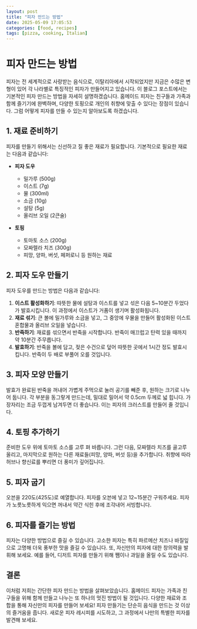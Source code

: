 ```yaml
---
layout: post
title: "피자 만드는 방법"
date: 2025-05-09 17:05:53
categories: [food, recipes]
tags: [pizza, cooking, Italian]
---
```


# 피자 만드는 방법

피자는 전 세계적으로 사랑받는 음식으로, 이탈리아에서 시작되었지만 지금은 수많은 변형이 있어 각 나라별로 특징적인 피자가 만들어지고 있습니다. 이 블로그 포스트에서는 기본적인 피자 만드는 방법을 자세히 설명하겠습니다. 홈메이드 피자는 친구들과 가족과 함께 즐기기에 완벽하며, 다양한 토핑으로 개인의 취향에 맞출 수 있다는 장점이 있습니다. 그럼 어떻게 피자를 만들 수 있는지 알아보도록 하겠습니다.

## 1. 재료 준비하기

피자를 만들기 위해서는 신선하고 질 좋은 재료가 필요합니다. 기본적으로 필요한 재료는 다음과 같습니다:

- **피자 도우**  
  - 밀가루 (500g)  
  - 이스트 (7g)  
  - 물 (300ml)  
  - 소금 (10g)  
  - 설탕 (5g)  
  - 올리브 오일 (2큰술)

- **토핑**  
  - 토마토 소스 (200g)  
  - 모짜렐라 치즈 (300g)  
  - 피망, 양파, 버섯, 페퍼로니 등 원하는 재료

## 2. 피자 도우 만들기

피자 도우를 만드는 방법은 다음과 같습니다:

1. **이스트 활성화하기**: 따뜻한 물에 설탕과 이스트를 넣고 섞은 다음 5~10분간 두었다가 발효시킵니다. 이 과정에서 이스트가 거품이 생기며 활성화됩니다.
2. **재료 섞기**: 큰 볼에 밀가루와 소금을 넣고, 그 중앙에 우물을 만들어 활성화된 이스트 혼합물과 올리브 오일을 넣습니다.
3. **반죽하기**: 재료를 섞으면서 반죽을 시작합니다. 반죽이 매끄럽고 탄력 있을 때까지 약 10분간 주무릅니다.
4. **발효하기**: 반죽을 볼에 담고, 젖은 수건으로 덮어 따뜻한 곳에서 1시간 정도 발효시킵니다. 반죽이 두 배로 부풀어 오를 것입니다.

## 3. 피자 모양 만들기

발효가 완료된 반죽을 꺼내어 가볍게 주먹으로 눌러 공기를 빼준 후, 원하는 크기로 나누어 둡니다. 각 부분을 동그랗게 만드는데, 밀대로 밀어서 약 0.5cm 두께로 넓 힙니다. 가장자리는 조금 두껍게 남겨두면 더 좋습니다. 이는 피자의 크러스트를 만들어 줄 것입니다.

## 4. 토핑 추가하기

준비한 도우 위에 토마토 소스를 고루 펴 바릅니다. 그런 다음, 모짜렐라 치즈를 골고루 올리고, 마지막으로 원하는 다른 재료들(피망, 양파, 버섯 등)을 추가합니다. 취향에 따라 허브나 향신료를 뿌리면 더 풍미가 깊어집니다.

## 5. 피자 굽기

오븐을 220도(425도)로 예열합니다. 피자를 오븐에 넣고 12~15분간 구워주세요. 피자가 노릇노릇하게 익으면 꺼내서 약간 식힌 후에 조각내어 서빙합니다.

## 6. 피자를 즐기는 방법

피자는 다양한 방법으로 즐길 수 있습니다. 고소한 피자는 특히 파르메산 치즈나 바질잎으로 고명해 더욱 풍부한 맛을 즐길 수 있습니다. 또, 자신만의 피자에 대한 창의력을 발휘해 보세요. 예를 들어, 디저트 피자를 만들기 위해 쨈이나 과일을 올릴 수도 있습니다.

## 결론

이처럼 저희는 간단한 피자 만드는 방법을 살펴보았습니다. 홈메이드 피자는 가족과 친구들을 위해 함께 만들고 나누는 또 하나의 멋진 방법이 될 것입니다. 다양한 재료와 조합을 통해 자신만의 피자를 만들어 보세요! 피자 만들기는 단순히 음식을 만드는 것 이상의 즐거움을 줍니다. 새로운 피자 레시피를 시도하고, 그 과정에서 나만의 특별한 피자를 발견해 보세요.